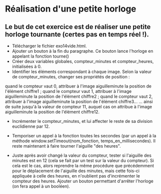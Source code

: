 # Réalisation d'une petite horloge

## Le but de cet exercice est de réaliser une petite horloge tournante (certes pas en temps réel !).

- Télécharger le fichier exo14vide.html.
- Ajouter un bouton à la fin du paragraphe. Ce bouton lance l'horloge en appelant la fonction tourne()
- Créer deux variables globales, compteur_minutes et compteur_heures, initialisées à 0.
- Identifier les éléments correspondant à chaque image.
Selon la valeur de compteur_minutes, changer ses propriétés de position :

quand le compteur vaut 0, attribuer à l'image aiguilleminute la position de l'élément chiffre1 ;
quand le compteur vaut 1, attribuer à l'image aiguilleminute la position de l'élément chiffre2 ;
quand le compteur vaut 2, attribuer à l'image aiguilleminute la position de l'élément chiffre3...
... ainsi de suite jusqu'à la valeur de compteur 11, auquel cas on attribue à l'image aiguilleminute la position de l'élément chiffre12.

- Incrémenter le compteur_minutes, et lui affecter le reste de sa division euclidienne par 12.
- Temporiser un appel à la fonction toutes les secondes (par un appel à la méthode window.setTimeout(nom_fonction, temps_en_millisecondes).
Il reste maintenant à faire tourner l'aiguille "des heures".

- Juste après avoir changé la valeur du compteur, tester si l'aiguille des minutes est en 12 (cela se fait par un test sur la valeur du compteur). Si cela est le cas, alors reprendre la même procédure que précédemment pour le déplacement de l'aiguille des minutes, mais cette fois-ci appliquée à celle des heures, en n'oublient pas d'incrémenter le compteur des heures.
Ajouter un bouton permettant d'arrêter l'horloge (on fera appel à un booléen).
